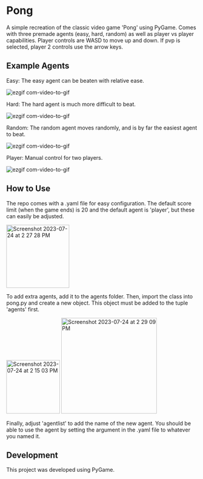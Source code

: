 # Pong

A simple recreation of the classic video game 'Pong' using PyGame. Comes with three premade agents (easy, hard, random) as well as player vs player capabilities. Player controls are WASD to move up and down. If pvp is selected, player 2 controls use the arrow keys.

## Example Agents

Easy: The easy agent can be beaten with relative ease.

![ezgif com-video-to-gif](https://github.com/atleast3bees/pong/assets/111519324/89a37118-1e1b-4c23-9c25-8f47c6b4b18f)

Hard: The hard agent is much more difficult to beat.

![ezgif com-video-to-gif](https://github.com/atleast3bees/pong/assets/111519324/525ffd85-d0bc-404a-8f8a-22fae6895709)

Random: The random agent moves randomly, and is by far the easiest agent to beat.

![ezgif com-video-to-gif](https://github.com/atleast3bees/pong/assets/111519324/3361229c-d26a-41f8-b69e-0274c0fb38e6)

Player: Manual control for two players.

![ezgif com-video-to-gif](https://github.com/atleast3bees/pong/assets/111519324/ba55139b-7405-4db1-94f6-ee109090e9c2)

## How to Use

The repo comes with a .yaml file for easy configuration. The default score limit (when the game ends) is 20 and the default agent is 'player', but these can easily be adjusted.

<img width="166" alt="Screenshot 2023-07-24 at 2 27 28 PM" src="https://github.com/atleast3bees/pong/assets/111519324/612bcbda-27b1-4e8b-a2f0-07b46c7f3aac">

To add extra agents, add it to the agents folder. Then, import the class into pong.py and create a new object. This object must be added to the tuple 'agents' first. 

<img width="141" alt="Screenshot 2023-07-24 at 2 15 03 PM" src="https://github.com/atleast3bees/pong/assets/111519324/96f5c28c-69c2-4001-bbbb-5b002c176d65">
<img width="252" alt="Screenshot 2023-07-24 at 2 29 09 PM" src="https://github.com/atleast3bees/pong/assets/111519324/58e8bfa0-6618-45ce-837f-c19070d2392d">

Finally, adjust 'agentlist' to add the name of the new agent. You should be able to use the agent by setting the argument in the .yaml file to whatever you named it.

## Development

This project was developed using PyGame. 
